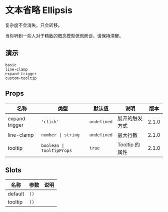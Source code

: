 # 文本省略 Ellipsis

复杂度不会消失，只会转移。

当你听到一些人对于精致的概念模型侃侃而谈，请保持清醒。

## 演示

```demo
basic
line-clamp
expand-trigger
custom-tooltip
```

## Props

| 名称 | 类型 | 默认值 | 说明 | 版本 |
| --- | --- | --- | --- | --- |
| expand-trigger | `'click'` | `undefined` | 展开的触发方式 | 2.1.0 |
| line-clamp | `number \| string` | `undefined` | 最大行数 | 2.1.0 |
| tooltip | `boolean \| TooltipProps` | `true` | Tooltip 的属性 | 2.1.0 |

## Slots

| 名称    | 参数 | 说明 |
| ------- | ---- | ---- |
| default | `()` |      |
| tooltip | `()` |      |
